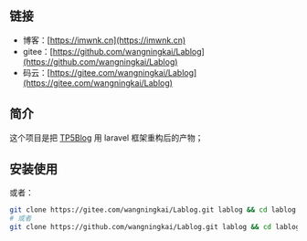 
## 链接
- 博客：[https://imwnk.cn](https://imwnk.cn)
- gitee：[https://github.com/wangningkai/Lablog](https://github.com/wangningkai/Lablog)
- 码云：[https://gitee.com/wangningkai/Lablog](https://gitee.com/wangningkai/Lablog)

## 简介
这个项目是把 [TP5Blog](https://gitee.com/wangningkai/TP5blog) 用 laravel 框架重构后的产物；

## 安装使用
或者：
```bash
git clone https://gitee.com/wangningkai/Lablog.git lablog && cd lablog && cp .env.example .env && composer install -vvv && php artisan lablog:install && php artisan lablog:migrate
# 或者
git clone https://github.com/wangningkai/Lablog.git lablog && cd lablog && cp .env.example .env && composer install -vvv && php artisan lablog:install && php artisan lablog:migrate



